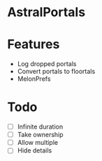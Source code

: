 # AstralPortals

# Features
- Log dropped portals
- Convert portals to floortals
- MelonPrefs

# Todo
- [ ] Infinite duration
- [ ] Take ownership
- [ ] Allow multiple
- [ ] Hide details
